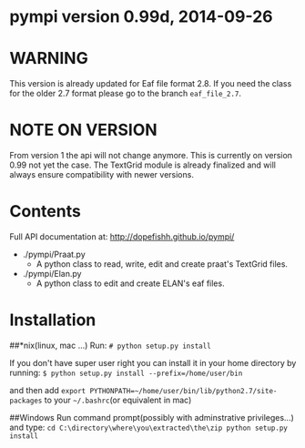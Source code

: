 # pympi version 0.99d, 2014-09-26

WARNING
=======
This version is already updated for Eaf file format 2.8. If you need the class
for the older 2.7 format please go to the branch ```eaf_file_2.7```.

NOTE ON VERSION
===============
From version 1 the api will not change anymore. This is currently on version
0.99 not yet the case. The TextGrid module is already finalized and will always
ensure compatibility with newer versions.

Contents
========
Full API documentation at: http://dopefishh.github.io/pympi/
- ./pympi/Praat.py 
    - A python class to read, write, edit and create praat's TextGrid files.
- ./pympi/Elan.py 
    - A python class to edit and create ELAN's eaf files.

Installation
============
##\*nix(linux, mac ...)
Run: `# python setup.py install`

If you don't have super user right you can install it in your home directory by
running: `$ python setup.py install --prefix=/home/user/bin`

and then add `export PYTHONPATH=~/home/user/bin/lib/python2.7/site-packages` to
your `~/.bashrc`(or equivalent in mac)

##Windows
Run command prompt(possibly with adminstrative privileges...) and type:
``cd C:\directory\where\you\extracted\the\zip
	python setup.py install``
